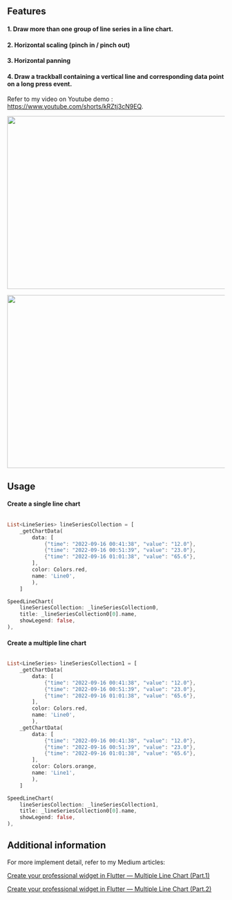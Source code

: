 <!-- 
This README describes the package. If you publish this package to pub.dev,
this README's contents appear on the landing page for your package.

For information about how to write a good package README, see the guide for
[writing package pages](https://dart.dev/guides/libraries/writing-package-pages). 

For general information about developing packages, see the Dart guide for
[creating packages](https://dart.dev/guides/libraries/create-library-packages)
and the Flutter guide for
[developing packages and plugins](https://flutter.dev/developing-packages). 
-->

## Features

<h4 align="left">
1. Draw more than one group of line series in a line chart.
</h4>
<h4 align="left">
2. Horizontal scaling (pinch in / pinch out)
</h4>
<h4 align="left">
3. Horizontal panning
</h4>
<h4 align="left">
4. Draw a trackball containing a vertical line and corresponding data point on a long press event.
</h4>

Refer to my video on Youtube demo : https://www.youtube.com/shorts/kRZtj3cN9EQ.

<p align="center">
 <img src="https://cdn-images-1.medium.com/max/1600/1*yzVR8Yj3C0LKBJ_9mKvi4w.png" width="600" height="400">  
</p>
<p align="center">
 <img src="https://cdn-images-1.medium.com/max/1600/1*-jyZKMlJm81FYnCtYzy6BQ.png" width="600" height="400">  
</p>


## Usage

<h4 align="left">
Create a single line chart
</h4>

```dart

List<LineSeries> lineSeriesCollection = [
    _getChartData(
        data: [
            {"time": "2022-09-16 00:41:38", "value": "12.0"},
            {"time": "2022-09-16 00:51:39", "value": "23.0"},
            {"time": "2022-09-16 01:01:38", "value": "65.6"},
        ],
        color: Colors.red,
        name: 'Line0',
        ),
    ]

SpeedLineChart(
    lineSeriesCollection: _lineSeriesCollection0,
    title: _lineSeriesCollection0[0].name,
    showLegend: false,
),
```


<h4 align="left">
Create a multiple line chart
</h4>

```dart

List<LineSeries> lineSeriesCollection1 = [
    _getChartData(
        data: [
            {"time": "2022-09-16 00:41:38", "value": "12.0"},
            {"time": "2022-09-16 00:51:39", "value": "23.0"},
            {"time": "2022-09-16 01:01:38", "value": "65.6"},
        ],
        color: Colors.red,
        name: 'Line0',
        ),
    _getChartData(
        data: [
            {"time": "2022-09-16 00:41:38", "value": "12.0"},
            {"time": "2022-09-16 00:51:39", "value": "23.0"},
            {"time": "2022-09-16 01:01:38", "value": "65.6"},
        ],
        color: Colors.orange,
        name: 'Line1',
        ),
    ]

SpeedLineChart(
    lineSeriesCollection: _lineSeriesCollection1,
    title: _lineSeriesCollection0[0].name,
    showLegend: false,
),
```

## Additional information

For more implement detail, refer to my Medium articles:

[Create your professional widget in Flutter — Multiple Line Chart (Part.1)](https://medium.com/@henryliang3027/create-your-professional-widget-in-flutter-multiple-line-chart-part-1-7ad201c76899)

[Create your professional widget in Flutter — Multiple Line Chart (Part.2)](https://medium.com/@henryliang3027/create-your-professional-widget-in-flutter-multiple-line-chart-part-2-8590dd683ccf)
